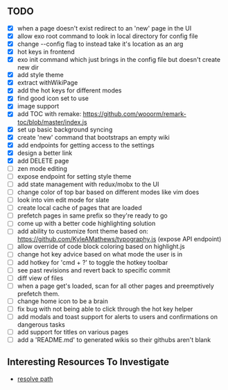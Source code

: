 ## TODO

- [x] when a page doesn't exist redirect to an 'new' page in the UI
- [x] allow exo root command to look in local directory for config file
- [x] change --config flag to instead take it's location as an arg
- [x] hot keys in frontend
- [x] exo init command which just brings in the config file but doesn't create new dir
- [x] add style theme
- [x] extract withWikiPage
- [x] add the hot keys for different modes
- [x] find good icon set to use
- [x] image support
- [x] add TOC with remake: https://github.com/wooorm/remark-toc/blob/master/index.js
- [x] set up basic background syncing 
- [x] create 'new' command that bootstraps an empty wiki
- [x] add endpoints for getting access to the settings
- [x] design a better link 
- [x] add DELETE page 
- [ ] zen mode editing
- [ ] expose endpoint for setting style theme
- [ ] add state management with redux/mobx to the UI
- [ ] change color of top bar based on different modes like vim does
- [ ] look into vim edit mode for slate
- [ ] create local cache of pages that are loaded 
- [ ] prefetch pages in same prefix so they're ready to go
- [ ] come up with a better code highlighting solution
- [ ] add ability to customize font theme based on: https://github.com/KyleAMathews/typography.js (expose API endpoint)
- [ ] allow override of code block coloring based on highlight.js
- [ ] change hot key advice based on what mode the user is in
- [ ] add hotkey for 'cmd + ?' to toggle the hotkey toolbar
- [ ] see past revisions and revert back to specific commit
- [ ] diff view of files
- [ ] when a page get's loaded, scan for all other pages and preemptively prefetch them.
- [ ] change home icon to be a brain
- [ ] fix bug with not being able to click through the hot key helper
- [ ] add modals and toast support for alerts to users and confirmations on dangerous tasks
- [ ] add support for titles on various pages
- [ ] add a 'README.md' to generated wikis so their githubs aren't blank
 
## Interesting Resources To Investigate
* [resolve path](https://github.com/mjackson/resolve-pathname)
